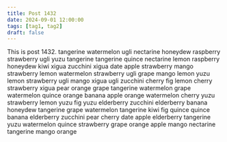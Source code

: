 ```yaml
---
title: Post 1432
date: 2024-09-01 12:00:00
tags: [tag1, tag2]
draft: false
---
```

This is post 1432.
tangerine
watermelon
ugli
nectarine
honeydew
raspberry
strawberry
ugli
yuzu
tangerine
tangerine
quince
nectarine
lemon
raspberry
honeydew
kiwi
xigua
zucchini
xigua
date
apple
strawberry
mango
strawberry
lemon
watermelon
strawberry
ugli
grape
mango
lemon
yuzu
lemon
strawberry
ugli
mango
xigua
ugli
zucchini
cherry
fig
lemon
cherry
strawberry
xigua
pear
orange
grape
tangerine
watermelon
grape
watermelon
quince
orange
banana
apple
orange
watermelon
cherry
yuzu
strawberry
lemon
yuzu
fig
yuzu
elderberry
zucchini
elderberry
banana
honeydew
tangerine
grape
watermelon
tangerine
kiwi
fig
quince
quince
banana
elderberry
zucchini
pear
cherry
date
apple
elderberry
tangerine
yuzu
watermelon
quince
strawberry
grape
orange
apple
mango
nectarine
tangerine
mango
orange
